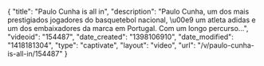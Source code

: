 {
    "title": "Paulo Cunha is all in",
    "description": "Paulo Cunha, um dos mais prestigiados jogadores do basquetebol nacional, \u00e9 um atleta adidas e um dos embaixadores da marca em Portugal. Com um longo percurso...",
    "videoid": "154487",
    "date_created": "1398106910",
    "date_modified": "1418181304",
    "type": "captivate",
    "layout": "video",
    "url": "\/v\/paulo-cunha-is-all-in\/154487"
}